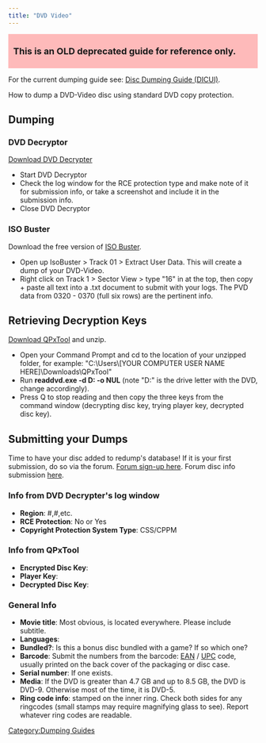 ```yaml
---
title: "DVD Video"
---
```


<div class="textblock" style="background: #febaba; padding: 10px;">

<span style="font-size: 18px; font-weight: bold;">This is an OLD
deprecated guide for reference only. </span>

</div>

For the current dumping guide see: [Disc Dumping Guide
(DICUI)](Disc_Dumping_Guide_\(DICUI\) "wikilink").

How to dump a DVD-Video disc using standard DVD copy protection.

## Dumping

### DVD Decryptor

[Download DVD
Decrypter](https://archive.org/download/SetupDVDDecrypter3.5.4.0/SetupDVDDecrypter_3.5.4.0.exe)

  - Start DVD Decryptor
  - Check the log window for the RCE protection type and make note of it
    for submission info, or take a screenshot and include it in the
    submission info.
  - Close DVD Decryptor

### ISO Buster

Download the free version of [ISO
Buster](https://www.isobuster.com/download.php).

  - Open up IsoBuster \> Track 01 \> Extract User Data. This will create
    a dump of your DVD-Video.
  - Right click on Track 1 \> Sector View \> type "16" in at the top,
    then copy + paste all text into a .txt document to submit with your
    logs. The PVD data from 0320 - 0370 (full six rows) are the
    pertinent info.

## Retrieving Decryption Keys

[Download QPxTool](https://archive.org/download/QPxTool/QPxTool.7z) and
unzip.

  - Open your Command Prompt and cd to the location of your unzipped
    folder, for example: "C:\\Users\\\[YOUR COMPUTER USER NAME
    HERE\]\\Downloads\\QPxTool"
  - Run **readdvd.exe -d D: -o NUL** (note "D:" is the drive letter with
    the DVD, change accordingly).
  - Press Q to stop reading and then copy the three keys from the
    command window (decrypting disc key, trying player key, decrypted
    disc key).

## Submitting your Dumps

Time to have your disc added to redump's database\! If it is your first
submission, do so via the forum. [Forum sign-up
here](http://forum.redump.org/topic/12228/want-to-register-please-read-first/).
Forum disc info submission
[here](http://forum.redump.org/forum/11/dumps/).

### Info from DVD Decrypter's log window

  - **Region**: \#,\#,etc.
  - **RCE Protection**: No or Yes
  - **Copyright Protection System Type**: CSS/CPPM

### Info from QPxTool

  - **Encrypted Disc Key**:
  - **Player Key**:
  - **Decrypted Disc Key**:

### General Info

  - **Movie title**: Most obvious, is located everywhere. Please include
    subtitle.
  - **Languages**:
  - **Bundled?**: Is this a bonus disc bundled with a game? If so which
    one?
  - **Barcode**: Submit the numbers from the barcode:
    [EAN](http://en.wikipedia.org/wiki/European_Article_Number) /
    [UPC](http://en.wikipedia.org/wiki/Universal_Product_Code) code,
    usually printed on the back cover of the packaging or disc case.
  - **Serial number**: If one exists.
  - **Media**: If the DVD is greater than 4.7 GB and up to 8.5 GB, the
    DVD is DVD-9. Otherwise most of the time, it is DVD-5.
  - **Ring code info**: stamped on the inner ring. Check both sides for
    any ringcodes (small stamps may require magnifying glass to see).
    Report whatever ring codes are readable.

[Category:Dumping Guides](Category:Dumping_Guides "wikilink")